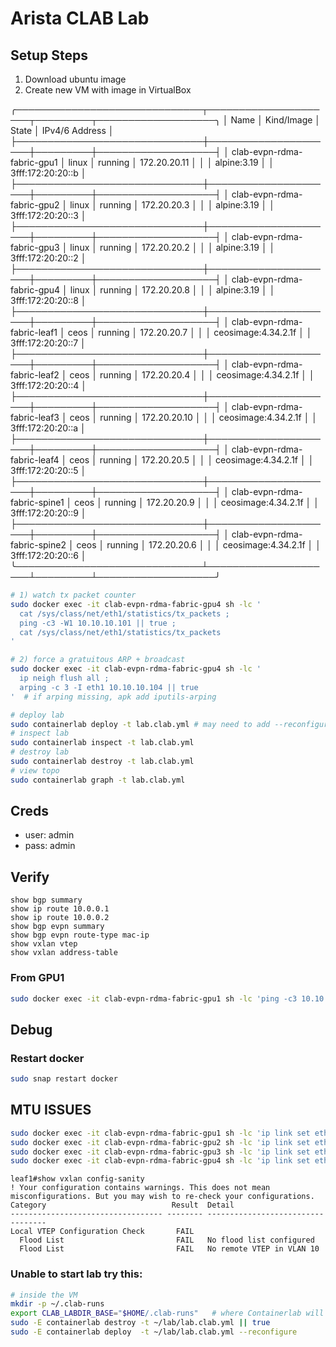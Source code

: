 # Arista CLAB Lab

## Setup Steps
1. Download ubuntu image 
2. Create new VM with image in VirtualBox 

╭──────────────────────────────┬─────────────────────┬─────────┬───────────────────╮
│             Name             │      Kind/Image     │  State  │   IPv4/6 Address  │
├──────────────────────────────┼─────────────────────┼─────────┼───────────────────┤
│ clab-evpn-rdma-fabric-gpu1   │ linux               │ running │ 172.20.20.11      │
│                              │ alpine:3.19         │         │ 3fff:172:20:20::b │
├──────────────────────────────┼─────────────────────┼─────────┼───────────────────┤
│ clab-evpn-rdma-fabric-gpu2   │ linux               │ running │ 172.20.20.3       │
│                              │ alpine:3.19         │         │ 3fff:172:20:20::3 │
├──────────────────────────────┼─────────────────────┼─────────┼───────────────────┤
│ clab-evpn-rdma-fabric-gpu3   │ linux               │ running │ 172.20.20.2       │
│                              │ alpine:3.19         │         │ 3fff:172:20:20::2 │
├──────────────────────────────┼─────────────────────┼─────────┼───────────────────┤
│ clab-evpn-rdma-fabric-gpu4   │ linux               │ running │ 172.20.20.8       │
│                              │ alpine:3.19         │         │ 3fff:172:20:20::8 │
├──────────────────────────────┼─────────────────────┼─────────┼───────────────────┤
│ clab-evpn-rdma-fabric-leaf1  │ ceos                │ running │ 172.20.20.7       │
│                              │ ceosimage:4.34.2.1f │         │ 3fff:172:20:20::7 │
├──────────────────────────────┼─────────────────────┼─────────┼───────────────────┤
│ clab-evpn-rdma-fabric-leaf2  │ ceos                │ running │ 172.20.20.4       │
│                              │ ceosimage:4.34.2.1f │         │ 3fff:172:20:20::4 │
├──────────────────────────────┼─────────────────────┼─────────┼───────────────────┤
│ clab-evpn-rdma-fabric-leaf3  │ ceos                │ running │ 172.20.20.10      │
│                              │ ceosimage:4.34.2.1f │         │ 3fff:172:20:20::a │
├──────────────────────────────┼─────────────────────┼─────────┼───────────────────┤
│ clab-evpn-rdma-fabric-leaf4  │ ceos                │ running │ 172.20.20.5       │
│                              │ ceosimage:4.34.2.1f │         │ 3fff:172:20:20::5 │
├──────────────────────────────┼─────────────────────┼─────────┼───────────────────┤
│ clab-evpn-rdma-fabric-spine1 │ ceos                │ running │ 172.20.20.9       │
│                              │ ceosimage:4.34.2.1f │         │ 3fff:172:20:20::9 │
├──────────────────────────────┼─────────────────────┼─────────┼───────────────────┤
│ clab-evpn-rdma-fabric-spine2 │ ceos                │ running │ 172.20.20.6       │
│                              │ ceosimage:4.34.2.1f │         │ 3fff:172:20:20::6 │
╰──────────────────────────────┴─────────────────────┴─────────┴───────────────────╯

```bash
# 1) watch tx packet counter
sudo docker exec -it clab-evpn-rdma-fabric-gpu4 sh -lc '
  cat /sys/class/net/eth1/statistics/tx_packets ;
  ping -c3 -W1 10.10.10.101 || true ;
  cat /sys/class/net/eth1/statistics/tx_packets
'

# 2) force a gratuitous ARP + broadcast
sudo docker exec -it clab-evpn-rdma-fabric-gpu4 sh -lc '
  ip neigh flush all ;
  arping -c 3 -I eth1 10.10.10.104 || true
'  # if arping missing, apk add iputils-arping
```

```bash
# deploy lab
sudo containerlab deploy -t lab.clab.yml # may need to add --reconfigure
# inspect lab 
sudo containerlab inspect -t lab.clab.yml
# destroy lab
sudo containerlab destroy -t lab.clab.yml
# view topo 
sudo containerlab graph -t lab.clab.yml
```

## Creds 
- user: admin
- pass: admin

## Verify 
```text
show bgp summary
show ip route 10.0.0.1
show ip route 10.0.0.2
show bgp evpn summary
show bgp evpn route-type mac-ip
show vxlan vtep
show vxlan address-table
```

### From GPU1 
```bash
sudo docker exec -it clab-evpn-rdma-fabric-gpu1 sh -lc 'ping -c3 10.10.10.104'
```

## Debug 
### Restart docker 
```bash
sudo snap restart docker
```

## MTU ISSUES
```bash
sudo docker exec -it clab-evpn-rdma-fabric-gpu1 sh -lc 'ip link set eth1 mtu 500'
sudo docker exec -it clab-evpn-rdma-fabric-gpu2 sh -lc 'ip link set eth1 mtu 500'
sudo docker exec -it clab-evpn-rdma-fabric-gpu3 sh -lc 'ip link set eth1 mtu 500'
sudo docker exec -it clab-evpn-rdma-fabric-gpu4 sh -lc 'ip link set eth1 mtu 500'
```

```
leaf1#show vxlan config-sanity
! Your configuration contains warnings. This does not mean misconfigurations. But you may wish to re-check your configurations.
Category                            Result  Detail
---------------------------------- -------- ----------------------------------
Local VTEP Configuration Check       FAIL
  Flood List                         FAIL   No flood list configured
  Flood List                         FAIL   No remote VTEP in VLAN 10
```

### Unable to start lab try this:
```bash
# inside the VM
mkdir -p ~/.clab-runs
export CLAB_LABDIR_BASE="$HOME/.clab-runs"   # where Containerlab will write the clab-<name>/ dir
sudo -E containerlab destroy -t ~/lab/lab.clab.yml || true
sudo -E containerlab deploy  -t ~/lab/lab.clab.yml --reconfigure
```
